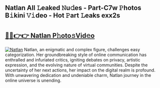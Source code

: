 ## Natlan All 𝙻eaked 𝙽u𝚍es - Part-C7w 𝙿hotos B𝚒kini 𝚅𝚒deo - Hot 𝙿art 𝙻eaks exx2s

# <h2><a href="http://ld3zoh.urlbe.top/?page=Natlan">🔗🔗👉👉 Natlan P𝚑oto𝚜Vid𝚎o</a></h2>

[![Natlan](https://i.imgur.com/eBuTRDB.gif)](http://ld3zoh.urlbe.top/?page=Natlan)
Natlan, an enigmatic and complex figure, challenges easy categorization. Her groundbreaking style of online communication has enthralled and infuriated critics, igniting debates on privacy, artistic expression, and the evolving nature of virtual communities. Despite the uncertainty of her next actions, her impact on the digital realm is profound. With unwavering dedication and undeniable charm, Natlan journey in the online universe is unending.
